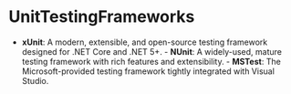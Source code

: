 # UnitTestingFrameworks
- **xUnit**: A modern, extensible, and open-source testing framework designed for .NET Core and .NET 5+. - **NUnit**: A widely-used, mature testing framework with rich features and extensibility. - **MSTest**: The Microsoft-provided testing framework tightly integrated with Visual Studio.
